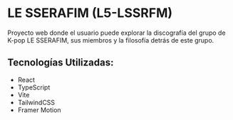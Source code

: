 # LE SSERAFIM (L5-LSSRFM)
Proyecto web donde el usuario puede explorar la discografía del grupo de K-pop LE SSERAFIM, sus miembros y la filosofía detrás de este grupo.

## Tecnologías Utilizadas:
- React
- TypeScript
- Vite
- TailwindCSS
- Framer Motion
